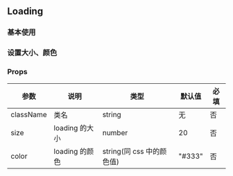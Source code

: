 ## Loading

### 基本使用

<code src="../demo/loading/loading1.tsx"></code>

### 设置大小、颜色

<code src="../demo/loading/loading2.tsx"></code>

### Props

| 参数      | 说明           | 类型                      | 默认值 | 必填 |
| --------- | -------------- | ------------------------- | ------ | ---- |
| className | 类名           | string                    | 无     | 否   |
| size      | loading 的大小 | number                    | 20     | 否   |
| color     | loading 的颜色 | string(同 css 中的颜色值) | "#333" | 否   |
